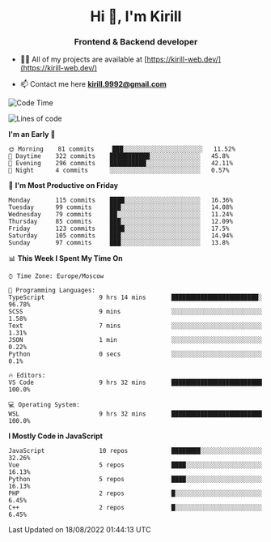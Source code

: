 <h1 align="center">Hi 👋, I'm Kirill</h1>
<h3 align="center">Frontend & Backend developer</h3>

- 👨‍💻 All of my projects are available at [https://kirill-web.dev/](https://kirill-web.dev/)

- 📫 Contact me here **kirill.9992@gmail.com**











<!--START_SECTION:waka-->
![Code Time](http://img.shields.io/badge/Code%20Time-700%20hrs%2026%20mins-blue)

![Lines of code](https://img.shields.io/badge/From%20Hello%20World%20I%27ve%20Written-525%20Thousand%20lines%20of%20code-blue)

**I'm an Early 🐤** 

```text
🌞 Morning    81 commits     ███░░░░░░░░░░░░░░░░░░░░░░   11.52% 
🌆 Daytime    322 commits    ███████████░░░░░░░░░░░░░░   45.8% 
🌃 Evening    296 commits    ██████████░░░░░░░░░░░░░░░   42.11% 
🌙 Night      4 commits      ░░░░░░░░░░░░░░░░░░░░░░░░░   0.57%

```
📅 **I'm Most Productive on Friday** 

```text
Monday       115 commits    ████░░░░░░░░░░░░░░░░░░░░░   16.36% 
Tuesday      99 commits     ███░░░░░░░░░░░░░░░░░░░░░░   14.08% 
Wednesday    79 commits     ██░░░░░░░░░░░░░░░░░░░░░░░   11.24% 
Thursday     85 commits     ███░░░░░░░░░░░░░░░░░░░░░░   12.09% 
Friday       123 commits    ████░░░░░░░░░░░░░░░░░░░░░   17.5% 
Saturday     105 commits    ███░░░░░░░░░░░░░░░░░░░░░░   14.94% 
Sunday       97 commits     ███░░░░░░░░░░░░░░░░░░░░░░   13.8%

```


📊 **This Week I Spent My Time On** 

```text
⌚︎ Time Zone: Europe/Moscow

💬 Programming Languages: 
TypeScript               9 hrs 14 mins       ████████████████████████░   96.78% 
SCSS                     9 mins              ░░░░░░░░░░░░░░░░░░░░░░░░░   1.58% 
Text                     7 mins              ░░░░░░░░░░░░░░░░░░░░░░░░░   1.31% 
JSON                     1 min               ░░░░░░░░░░░░░░░░░░░░░░░░░   0.22% 
Python                   0 secs              ░░░░░░░░░░░░░░░░░░░░░░░░░   0.1%

🔥 Editors: 
VS Code                  9 hrs 32 mins       █████████████████████████   100.0%

💻 Operating System: 
WSL                      9 hrs 32 mins       █████████████████████████   100.0%

```

**I Mostly Code in JavaScript** 

```text
JavaScript               10 repos            ████████░░░░░░░░░░░░░░░░░   32.26% 
Vue                      5 repos             ████░░░░░░░░░░░░░░░░░░░░░   16.13% 
Python                   5 repos             ████░░░░░░░░░░░░░░░░░░░░░   16.13% 
PHP                      2 repos             █░░░░░░░░░░░░░░░░░░░░░░░░   6.45% 
C++                      2 repos             █░░░░░░░░░░░░░░░░░░░░░░░░   6.45%

```



 Last Updated on 18/08/2022 01:44:13 UTC
<!--END_SECTION:waka-->
